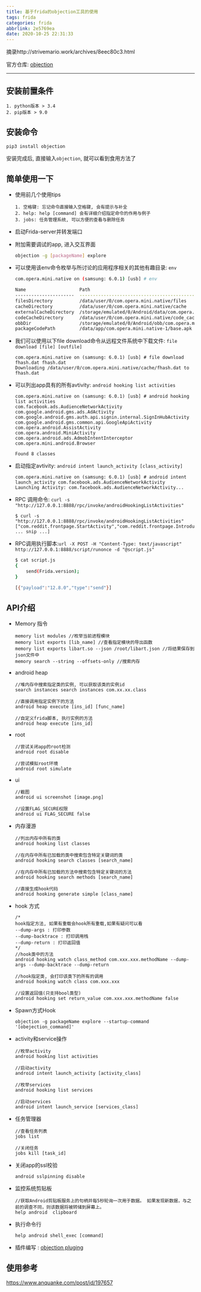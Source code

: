 ```yaml
---
title: 基于frida的objection工具的使用
tags: frida
categories: frida
abbrlink: 2e5769ea
date: 2020-10-25 22:31:33
---
```

摘录http://strivemario.work/archives/8eec80c3.html

官方仓库: [objection](https://github.com/sensepost/objection)

------

## 安装前置条件

```
1. python版本 > 3.4
2. pip版本 > 9.0
```

## 安装命令

```
pip3 install objection
```

安装完成后, 直接输入`objection`, 就可以看到食用方法了

## 简单使用一下

- 使用前几个使用tips

    ```
    1. 空格键: 忘记命令直接输入空格键, 会有提示与补全
    2. help: help [command] 会有详细介绍指定命令的作用与例子
    3. jobs: 任务管理系统, 可以方便的查看与删除任务
    ```

- 启动Frida-server并转发端口

- 附加需要调试的app, 进入交互界面

    ```bash
    objection -g [packageName] explore
    ```

- 可以使用该env命令枚举与所讨论的应用程序相关的其他有趣目录: `env`

    ```bash
    com.opera.mini.native on (samsung: 6.0.1) [usb] # env
    
    Name                    Path
    ----------------------  ------------------------------------------------------------
    filesDirectory          /data/user/0/com.opera.mini.native/files
    cacheDirectory          /data/user/0/com.opera.mini.native/cache
    externalCacheDirectory  /storage/emulated/0/Android/data/com.opera.mini.native/cache
    codeCacheDirectory      /data/user/0/com.opera.mini.native/code_cache
    obbDir                  /storage/emulated/0/Android/obb/com.opera.mini.native
    packageCodePath         /data/app/com.opera.mini.native-1/base.apk
    ```

- 我们可以使用以下file download命令从远程文件系统中下载文件:
    `file download [file] [outfile]`

    ```
    com.opera.mini.native on (samsung: 6.0.1) [usb] # file download fhash.dat fhash.dat
    Downloading /data/user/0/com.opera.mini.native/cache/fhash.dat to fhash.dat
    ```

- 可以列出app具有的所有avtivity: `android hooking list activities`

    ```
    com.opera.mini.native on (samsung: 6.0.1) [usb] # android hooking list activities
    com.facebook.ads.AudienceNetworkActivity
    com.google.android.gms.ads.AdActivity
    com.google.android.gms.auth.api.signin.internal.SignInHubActivity
    com.google.android.gms.common.api.GoogleApiActivity
    com.opera.android.AssistActivity
    com.opera.android.MiniActivity
    com.opera.android.ads.AdmobIntentInterceptor
    com.opera.mini.android.Browser
    
    Found 8 classes
    ```

- 启动指定avtivity: `android intent launch_activity [class_activity]`

    ```
    com.opera.mini.native on (samsung: 6.0.1) [usb] # android intent launch_activity com.facebook.ads.AudienceNetworkActivity
    Launching Activity: com.facebook.ads.AudienceNetworkActivity...
    ```

- RPC 调用命令: `curl -s "http://127.0.0.1:8888/rpc/invoke/androidHookingListActivities"`

    ```
    $ curl -s "http://127.0.0.1:8888/rpc/invoke/androidHookingListActivities"
    ["com.reddit.frontpage.StartActivity","com.reddit.frontpage.IntroductionActivity", ... snip ...]
    ```

- RPC调用执行脚本:`url -X POST -H "Content-Type: text/javascript" http://127.0.0.1:8888/script/runonce -d "@script.js"`

    ```bash
    $ cat script.js
    {
        send(Frida.version);
    }
    
    [{"payload":"12.8.0","type":"send"}]
    ```

## API介绍

- Memory 指令

    ```
    memory list modules //枚举当前进程模块
    memory list exports [lib_name] //查看指定模块的导出函数
    memory list exports libart.so --json /root/libart.json //将结果保存到json文件中
    memory search --string --offsets-only //搜索内存
    ```

- android heap

    ```
    //堆内存中搜索指定类的实例, 可以获取该类的实例id
    search instances search instances com.xx.xx.class
    
    //直接调用指定实例下的方法
    android heap execute [ins_id] [func_name]
    
    //自定义frida脚本, 执行实例的方法
    android heap execute [ins_id]
    ```

- root

    ```
    //尝试关闭app的root检测
    android root disable
    
    //尝试模拟root环境
    android root simulate
    ```

- ui

    ```
    //截图
    android ui screenshot [image.png]
    
    //设置FLAG_SECURE权限
    android ui FLAG_SECURE false
    ```

- 内存漫游

    ```
    //列出内存中所有的类
    android hooking list classes
    
    //在内存中所有已加载的类中搜索包含特定关键词的类
    android hooking search classes [search_name] 
    
    //在内存中所有已加载的方法中搜索包含特定关键词的方法
    android hooking search methods [search_name] 
    
    //直接生成hook代码
    android hooking generate simple [class_name]
    ```

- hook 方式

    ```
    /*
    hook指定方法, 如果有重载会hook所有重载,如果有疑问可以看
    --dump-args : 打印参数
    --dump-backtrace : 打印调用栈
    --dump-return : 打印返回值
    */
    //hook类中的方法
    android hooking watch class_method com.xxx.xxx.methodName --dump-args --dump-backtrace --dump-return
    
    //hook指定类, 会打印该类下的所有的调用
    android hooking watch class com.xxx.xxx
    
    //设置返回值(只支持bool类型)
    android hooking set return_value com.xxx.xxx.methodName false
    ```

- Spawn方式Hook

    ```
    objection -g packageName explore --startup-command '[obejection_command]'
    ```

- activity和service操作

    ```
    //枚举activity
    android hooking list activities
    
    //启动activity
    android intent launch_activity [activity_class]
    
    //枚举services
    android hooking list services
    
    //启动services
    android intent launch_service [services_class]
    ```

- 任务管理器

    ```
    //查看任务列表
    jobs list
    
    //关闭任务
    jobs kill [task_id]
    ```

- 关闭app的ssl校验

    ```
    android sslpinning disable
    ```

- 监控系统剪贴板

    ```
    //获取Android剪贴板服务上的句柄并每5秒轮询一次用于数据。 如果发现新数据，与之前的调查不同，则该数据将被转储到屏幕上。
    help android  clipboard
    ```

- 执行命令行

    ```
    help android shell_exec [command]
    ```

- 插件编写 : [objection pluging](https://github.com/sensepost/objection/wiki/Plugins)

## 使用参考

https://www.anquanke.com/post/id/197657